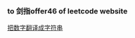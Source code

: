 ### to 剑指offer46 of leetcode website

[把数字翻译成字符串](https://leetcode-cn.com/problems/ba-shu-zi-fan-yi-cheng-zi-fu-chuan-lcof/)